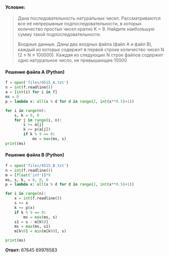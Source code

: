 #### Условие:
> Дана последовательность натуральных чисел. Рассматриваются все её непрерывные подпоследовательности, в которых количество простых чисел кратно K = 9. Найдите наибольшую сумму такой подпоследовательности.
> 
> Входные данные. Даны два входных файла (файл A и файл B), каждый из которых содержит в первой строке количество чисел N (2 ≤ N ≤ 100000). Каждая из следующих N строк файлов содержит одно натуральное число, не превышающее 10000

#### Решение файла A (Python)
```python
f = open('files/4515_A.txt')
n = int(f.readline())
a = [int(i) for i in f]
ms = 0
p = lambda x: all(x % d for d in range(2, int(x**0.5)+1))

for i in range(n):
    s, k = 0, 0
    for j in range(i, n):
        s += a[j]
        k += p(a[j])
        if k % 9 == 0:
            ms = max(ms, s)
print(ms)
```

#### Решение файла B (Python)
```python
f = open('files/4515_B.txt')
n = int(f.readline())
m = [float('inf')]*9
ms, s, k, = 0, 0, 0
p = lambda x: all(x % d for d in range(2, int(x**0.5)+1))

for i in range(n):
    x = int(f.readline())
    s += x
    k += p(x)
    if k % 9 == 0:
        ms = max(ms, s)
    s1 = s - m[k%9]
    ms = max(ms, s1)
    m[k%9] = min(m[k%9], s)

print(ms)
```

**Ответ:** 67645 69976583
